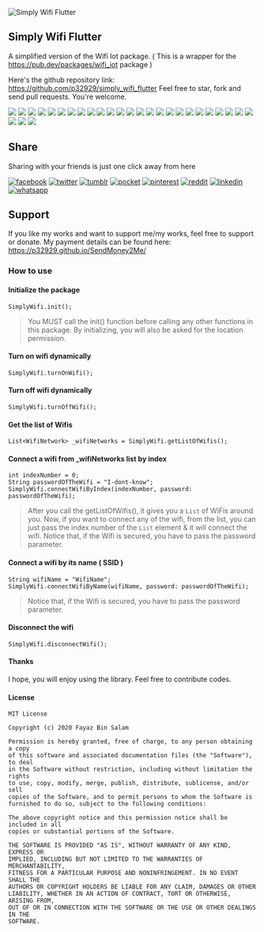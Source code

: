 ![Simply Wifi Flutter](https://user-images.githubusercontent.com/6418354/104330981-c2c1f800-5518-11eb-84a0-7ab9e0b97354.png)

## Simply Wifi Flutter

A simplified version of the Wifi Iot package.
( This is a wrapper for the https://pub.dev/packages/wifi_iot package )

Here's the github repository link: https://github.com/p32929/simply_wifi_flutter
Feel free to star, fork and send pull requests. You're welcome.

[![](https://badgen.net/github/release/p32929/simply_wifi_flutter)]() [![](https://badgen.net/github/release/p32929/simply_wifi_flutter/stable)]() [![](https://badgen.net/github/tag/p32929/simply_wifi_flutter)]() [![](https://badgen.net/github/watchers/p32929/simply_wifi_flutter)]() [![](https://badgen.net/github/checks/p32929/simply_wifi_flutter)]() [![](https://badgen.net/github/status/p32929/simply_wifi_flutter)]() [![](https://badgen.net/github/stars/p32929/simply_wifi_flutter)]() [![](https://badgen.net/github/forks/p32929/simply_wifi_flutter)]() [![](https://badgen.net/github/issues/p32929/simply_wifi_flutter)]() [![](https://badgen.net/github/open-issues/p32929/simply_wifi_flutter)]() [![](https://badgen.net/github/closed-issues/p32929/simply_wifi_flutter)]() [![](https://badgen.net/github/label-issues/p32929/simply_wifi_flutter/help-wanted/open)]() [![](https://badgen.net/github/prs/p32929/simply_wifi_flutter)]() [![](https://badgen.net/github/open-prs/p32929/simply_wifi_flutter)]() [![](https://badgen.net/github/closed-prs/p32929/simply_wifi_flutter)]() [![](https://badgen.net/github/merged-prs/p32929/simply_wifi_flutter)]() [![](https://badgen.net/github/commits/p32929/simply_wifi_flutter)]() [![](https://badgen.net/github/last-commit/p32929/simply_wifi_flutter)]() [![](https://badgen.net/github/branches/p32929/simply_wifi_flutter)]() [![](https://badgen.net/github/releases/p32929/simply_wifi_flutter)]() [![](https://badgen.net/github/tags/p32929/simply_wifi_flutter)]() [![](https://badgen.net/github/license/p32929/simply_wifi_flutter)]() [![](https://badgen.net/github/contributors/p32929/simply_wifi_flutter)]() [![](https://badgen.net/github/dependents-pkg/p32929/simply_wifi_flutter)]() [![](https://badgen.net/pub/v/simply_wifi)]() [![](https://badgen.net/pub/likes/simply_wifi)]() [![](https://badgen.net/pub/sdk-version/simply_wifi)]() [![](https://badgen.net/pub/flutter-platform/simply_wifi)]()

## Share

Sharing with your friends is just one click away from here

[![facebook](https://image.flaticon.com/icons/png/32/124/124010.png)](https://www.facebook.com/sharer/sharer.php?u=https://github.com/p32929/simply_wifi_flutter)
[![twitter](https://image.flaticon.com/icons/png/32/124/124021.png)](https://twitter.com/intent/tweet?source=https://github.com/p32929/simply_wifi_flutter)
[![tumblr](https://image.flaticon.com/icons/png/32/124/124012.png)](https://www.tumblr.com/share?v=3&u=https://github.com/p32929/simply_wifi_flutter)
[![pocket](https://image.flaticon.com/icons/png/32/732/732238.png)](https://getpocket.com/save?url=https://github.com/p32929/simply_wifi_flutter)
[![pinterest](https://image.flaticon.com/icons/png/32/124/124039.png)](https://pinterest.com/pin/create/button/?url=https://github.com/p32929/simply_wifi_flutter)
[![reddit](https://image.flaticon.com/icons/png/32/2111/2111589.png)](https://www.reddit.com/submit?url=https://github.com/p32929/simply_wifi_flutter)
[![linkedin](https://image.flaticon.com/icons/png/32/1409/1409945.png)](https://www.linkedin.com/shareArticle?mini=true&url=https://github.com/p32929/simply_wifi_flutter)
[![whatsapp](https://image.flaticon.com/icons/png/32/733/733585.png)](https://api.whatsapp.com/send?text=https://github.com/p32929/simply_wifi_flutter)

## Support

If you like my works and want to support me/my works, feel free to support or donate. My payment details can be found here: https://p32929.github.io/SendMoney2Me/

### How to use

#### Initialize the package

`SimplyWifi.init();`

> You MUST call the init() function before calling any other functions in this package. By initializing, you will also be asked for the location permission.

#### Turn on wifi dynamically

`SimplyWifi.turnOnWifi();`

#### Turn off wifi dynamically

`SimplyWifi.turnOffWifi();`

#### Get the list of Wifis

`List<WifiNetwork> _wifiNetworks = SimplyWifi.getListOfWifis();`

#### Connect a wifi from \_wifiNetworks list by index

```
int indexNumber = 0;
String passwordOfTheWifi = "I-dont-know";
SimplyWifi.connectWifiByIndex(indexNumber, password: passwordOfTheWifi);
```

> After you call the getListOfWifis(), it gives you a `List` of WiFis around you. Now, if you want to connect any of the wifi, from the list, you can just pass the index number of the `List` element & it will connect the wifi.
> Notice that, if the Wifi is secured, you have to pass the password parameter.

#### Connect a wifi by its name ( SSID )

```
String wifiName = "WifiName";
SimplyWifi.connectWifiByName(wifiName, password: passwordOfTheWifi);
```

> Notice that, if the Wifi is secured, you have to pass the password parameter.

#### Disconnect the wifi

`SimplyWifi.disconnectWifi();`

#### Thanks

I hope, you will enjoy using the library. Feel free to contribute codes.

#### License

```
MIT License

Copyright (c) 2020 Fayaz Bin Salam

Permission is hereby granted, free of charge, to any person obtaining a copy
of this software and associated documentation files (the "Software"), to deal
in the Software without restriction, including without limitation the rights
to use, copy, modify, merge, publish, distribute, sublicense, and/or sell
copies of the Software, and to permit persons to whom the Software is
furnished to do so, subject to the following conditions:

The above copyright notice and this permission notice shall be included in all
copies or substantial portions of the Software.

THE SOFTWARE IS PROVIDED "AS IS", WITHOUT WARRANTY OF ANY KIND, EXPRESS OR
IMPLIED, INCLUDING BUT NOT LIMITED TO THE WARRANTIES OF MERCHANTABILITY,
FITNESS FOR A PARTICULAR PURPOSE AND NONINFRINGEMENT. IN NO EVENT SHALL THE
AUTHORS OR COPYRIGHT HOLDERS BE LIABLE FOR ANY CLAIM, DAMAGES OR OTHER
LIABILITY, WHETHER IN AN ACTION OF CONTRACT, TORT OR OTHERWISE, ARISING FROM,
OUT OF OR IN CONNECTION WITH THE SOFTWARE OR THE USE OR OTHER DEALINGS IN THE
SOFTWARE.
```

